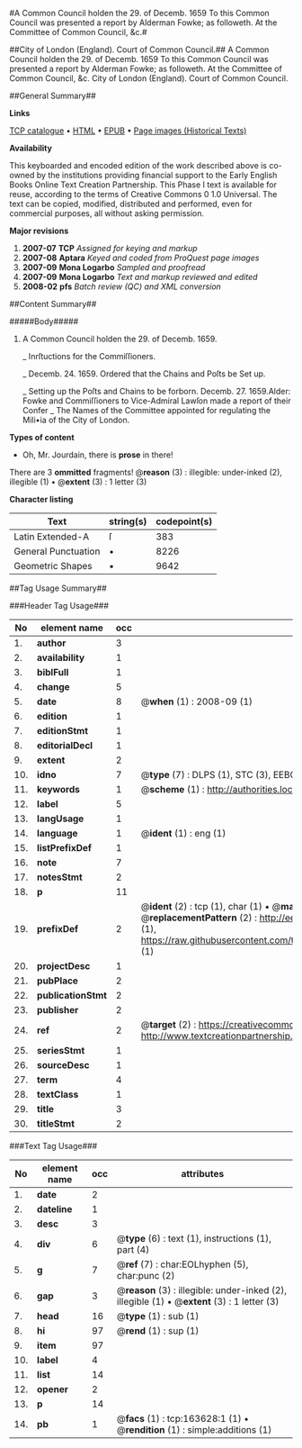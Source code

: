 #A Common Council holden the 29. of Decemb. 1659 To this Common Council was presented a report by Alderman Fowke; as followeth. At the Committee of Common Council, &c.#

##City of London (England). Court of Common Council.##
A Common Council holden the 29. of Decemb. 1659 To this Common Council was presented a report by Alderman Fowke; as followeth. At the Committee of Common Council, &c.
City of London (England). Court of Common Council.

##General Summary##

**Links**

[TCP catalogue](http://www.ota.ox.ac.uk/tcp/)  • 
[HTML](http://tei.it.ox.ac.uk/tcp/Texts-HTML/free/A88/A88457.html)  • 
[EPUB](http://tei.it.ox.ac.uk/tcp/Texts-EPUB/free/A88/A88457.epub) • 
[Page images (Historical Texts)](https://data.historicaltexts.jisc.ac.uk/view?pubId=eebo-99870150e&pageId=eebo-99870150e-163628-1)

**Availability**

This keyboarded and encoded edition of the
	       work described above is co-owned by the institutions
	       providing financial support to the Early English Books
	       Online Text Creation Partnership. This Phase I text is
	       available for reuse, according to the terms of Creative
	       Commons 0 1.0 Universal. The text can be copied,
	       modified, distributed and performed, even for
	       commercial purposes, all without asking permission.

**Major revisions**

1. __2007-07__ __TCP__ *Assigned for keying and markup*
1. __2007-08__ __Aptara__ *Keyed and coded from ProQuest page images*
1. __2007-09__ __Mona Logarbo__ *Sampled and proofread*
1. __2007-09__ __Mona Logarbo__ *Text and markup reviewed and edited*
1. __2008-02__ __pfs__ *Batch review (QC) and XML conversion*

##Content Summary##

#####Body#####

1. A Common Council holden the 29. of Decemb. 1659.

    _ Inrſtuctions for the Commiſſioners.

    _ Decemb. 24. 1659. Ordered that the Chains and Poſts be Set up.

    _ Setting up the Poſts and Chains to be forborn.
Decemb. 27. 1659.Alder: Fowke and Commiſſioners to Vice-Admiral Lawſon made a report of their Confer
    _ The Names of the Committee appointed for regulating the Mili•ia of the City of London.

**Types of content**

  * Oh, Mr. Jourdain, there is **prose** in there!

There are 3 **ommitted** fragments! 
 @__reason__ (3) : illegible: under-inked (2), illegible (1)  •  @__extent__ (3) : 1 letter (3)

**Character listing**


|Text|string(s)|codepoint(s)|
|---|---|---|
|Latin Extended-A|ſ|383|
|General Punctuation|•|8226|
|Geometric Shapes|▪|9642|

##Tag Usage Summary##

###Header Tag Usage###

|No|element name|occ|attributes|
|---|---|---|---|
|1.|__author__|3||
|2.|__availability__|1||
|3.|__biblFull__|1||
|4.|__change__|5||
|5.|__date__|8| @__when__ (1) : 2008-09 (1)|
|6.|__edition__|1||
|7.|__editionStmt__|1||
|8.|__editorialDecl__|1||
|9.|__extent__|2||
|10.|__idno__|7| @__type__ (7) : DLPS (1), STC (3), EEBO-CITATION (1), PROQUEST (1), VID (1)|
|11.|__keywords__|1| @__scheme__ (1) : http://authorities.loc.gov/ (1)|
|12.|__label__|5||
|13.|__langUsage__|1||
|14.|__language__|1| @__ident__ (1) : eng (1)|
|15.|__listPrefixDef__|1||
|16.|__note__|7||
|17.|__notesStmt__|2||
|18.|__p__|11||
|19.|__prefixDef__|2| @__ident__ (2) : tcp (1), char (1)  •  @__matchPattern__ (2) : ([0-9\-]+):([0-9IVX]+) (1), (.+) (1)  •  @__replacementPattern__ (2) : http://eebo.chadwyck.com/downloadtiff?vid=$1&page=$2 (1), https://raw.githubusercontent.com/textcreationpartnership/Texts/master/tcpchars.xml#$1 (1)|
|20.|__projectDesc__|1||
|21.|__pubPlace__|2||
|22.|__publicationStmt__|2||
|23.|__publisher__|2||
|24.|__ref__|2| @__target__ (2) : https://creativecommons.org/publicdomain/zero/1.0/ (1), http://www.textcreationpartnership.org/docs/. (1)|
|25.|__seriesStmt__|1||
|26.|__sourceDesc__|1||
|27.|__term__|4||
|28.|__textClass__|1||
|29.|__title__|3||
|30.|__titleStmt__|2||


###Text Tag Usage###

|No|element name|occ|attributes|
|---|---|---|---|
|1.|__date__|2||
|2.|__dateline__|1||
|3.|__desc__|3||
|4.|__div__|6| @__type__ (6) : text (1), instructions (1), part (4)|
|5.|__g__|7| @__ref__ (7) : char:EOLhyphen (5), char:punc (2)|
|6.|__gap__|3| @__reason__ (3) : illegible: under-inked (2), illegible (1)  •  @__extent__ (3) : 1 letter (3)|
|7.|__head__|16| @__type__ (1) : sub (1)|
|8.|__hi__|97| @__rend__ (1) : sup (1)|
|9.|__item__|97||
|10.|__label__|4||
|11.|__list__|14||
|12.|__opener__|2||
|13.|__p__|14||
|14.|__pb__|1| @__facs__ (1) : tcp:163628:1 (1)  •  @__rendition__ (1) : simple:additions (1)|
